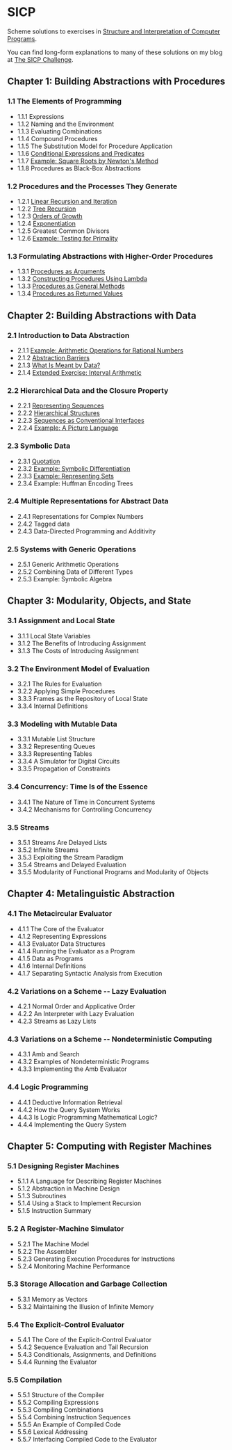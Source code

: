 # SICP

Scheme solutions to exercises in [Structure and Interpretation of Computer Programs](https://mitpress.mit.edu/sicp/full-text/book/book.html).

You can find long-form explanations to many of these solutions on my blog at [The SICP Challenge](http://www.billthelizard.com/2009/10/sicp-challenge.html).

## Chapter 1: Building Abstractions with Procedures

### 1.1 The Elements of Programming
- 1.1.1 Expressions
- 1.1.2 Naming and the Environment
- 1.1.3 Evaluating Combinations
- 1.1.4 Compound Procedures
- 1.1.5 The Substitution Model for Procedure Application
- 1.1.6 [Conditional Expressions and Predicates](ch_1/s1_1_6)
- 1.1.7 [Example: Square Roots by Newton's Method](ch_1/s1_1_7)
- 1.1.8 Procedures as Black-Box Abstractions

### 1.2 Procedures and the Processes They Generate
- 1.2.1 [Linear Recursion and Iteration](ch_1/s1_2_1)
- 1.2.2 [Tree Recursion](ch_1/s1_2_2)
- 1.2.3 [Orders of Growth](ch_1/s1_2_3)
- 1.2.4 [Exponentiation](ch_1/s1_2_4)
- 1.2.5 Greatest Common Divisors
- 1.2.6 [Example: Testing for Primality](ch_1/s1_2_6)

### 1.3 Formulating Abstractions with Higher-Order Procedures
- 1.3.1 [Procedures as Arguments](ch_1/s1_3_1)
- 1.3.2 [Constructing Procedures Using Lambda](ch_1/s1_3_2)
- 1.3.3 [Procedures as General Methods](ch_1/s1_3_3)
- 1.3.4 [Procedures as Returned Values](ch_1/s1_3_4)

## Chapter 2: Building Abstractions with Data

### 2.1 Introduction to Data Abstraction
- 2.1.1 [Example: Arithmetic Operations for Rational Numbers](ch_2/s2_1_1)
- 2.1.2 [Abstraction Barriers](ch_2/s2_1_2)
- 2.1.3 [What Is Meant by Data?](ch_2/s2_1_3)
- 2.1.4 [Extended Exercise: Interval Arithmetic](ch_2/s2_1_4)

### 2.2 Hierarchical Data and the Closure Property
- 2.2.1 [Representing Sequences](ch_2/s2_2_1)
- 2.2.2 [Hierarchical Structures](ch_2/s2_2_2)
- 2.2.3 [Sequences as Conventional Interfaces](ch_2/s2_2_3)
- 2.2.4 [Example: A Picture Language](ch_2/s2_2_4)

### 2.3 Symbolic Data
- 2.3.1 [Quotation](ch_2/s2_3_1)
- 2.3.2 [Example: Symbolic Differentiation](ch_2/s2_3_2)
- 2.3.3 [Example: Representing Sets](ch_2/s2_3_3)
- 2.3.4 Example: Huffman Encoding Trees

### 2.4 Multiple Representations for Abstract Data
- 2.4.1 Representations for Complex Numbers
- 2.4.2 Tagged data
- 2.4.3 Data-Directed Programming and Additivity

### 2.5 Systems with Generic Operations
- 2.5.1 Generic Arithmetic Operations
- 2.5.2 Combining Data of Different Types
- 2.5.3 Example: Symbolic Algebra

## Chapter 3: Modularity, Objects, and State

### 3.1 Assignment and Local State
- 3.1.1 Local State Variables
- 3.1.2 The Benefits of Introducing Assignment
- 3.1.3 The Costs of Introducing Assignment

### 3.2 The Environment Model of Evaluation
- 3.2.1 The Rules for Evaluation
- 3.2.2 Applying Simple Procedures
- 3.3.3 Frames as the Repository of Local State
- 3.3.4 Internal Definitions

### 3.3 Modeling with Mutable Data
- 3.3.1 Mutable List Structure
- 3.3.2 Representing Queues
- 3.3.3 Representing Tables
- 3.3.4 A Simulator for Digital Circuits
- 3.3.5 Propagation of Constraints

### 3.4 Concurrency: Time Is of the Essence
- 3.4.1 The Nature of Time in Concurrent Systems
- 3.4.2 Mechanisms for Controlling Concurrency

### 3.5 Streams
- 3.5.1 Streams Are Delayed Lists
- 3.5.2 Infinite Streams
- 3.5.3 Exploiting the Stream Paradigm
- 3.5.4 Streams and Delayed Evaluation
- 3.5.5 Modularity of Functional Programs and Modularity of Objects

## Chapter 4: Metalinguistic Abstraction

### 4.1 The Metacircular Evaluator
- 4.1.1 The Core of the Evaluator
- 4.1.2 Representing Expressions
- 4.1.3 Evaluator Data Structures
- 4.1.4 Running the Evaluator as a Program
- 4.1.5 Data as Programs
- 4.1.6 Internal Definitions
- 4.1.7 Separating Syntactic Analysis from Execution

### 4.2 Variations on a Scheme -- Lazy Evaluation
- 4.2.1 Normal Order and Applicative Order
- 4.2.2 An Interpreter with Lazy Evaluation
- 4.2.3 Streams as Lazy Lists

### 4.3 Variations on a Scheme -- Nondeterministic Computing
- 4.3.1 Amb and Search
- 4.3.2 Examples of Nondeterministic Programs
- 4.3.3 Implementing the Amb Evaluator

### 4.4 Logic Programming
- 4.4.1 Deductive Information Retrieval
- 4.4.2 How the Query System Works
- 4.4.3 Is Logic Programming Mathematical Logic?
- 4.4.4 Implementing the Query System

## Chapter 5: Computing with Register Machines

### 5.1 Designing Register Machines
- 5.1.1 A Language for Describing Register Machines
- 5.1.2 Abstraction in Machine Design
- 5.1.3 Subroutines
- 5.1.4 Using a Stack to Implement Recursion
- 5.1.5 Instruction Summary

### 5.2 A Register-Machine Simulator
- 5.2.1 The Machine Model
- 5.2.2 The Assembler
- 5.2.3 Generating Execution Procedures for Instructions
- 5.2.4 Monitoring Machine Performance

### 5.3 Storage Allocation and Garbage Collection
- 5.3.1 Memory as Vectors
- 5.3.2 Maintaining the Illusion of Infinite Memory

### 5.4 The Explicit-Control Evaluator
- 5.4.1 The Core of the Explicit-Control Evaluator
- 5.4.2 Sequence Evaluation and Tail Recursion
- 5.4.3 Conditionals, Assignments, and Definitions
- 5.4.4 Running the Evaluator

### 5.5 Compilation
- 5.5.1 Structure of the Compiler
- 5.5.2 Compiling Expressions
- 5.5.3 Compiling Combinations
- 5.5.4 Combining Instruction Sequences
- 5.5.5 An Example of Compiled Code
- 5.5.6 Lexical Addressing
- 5.5.7 Interfacing Compiled Code to the Evaluator


